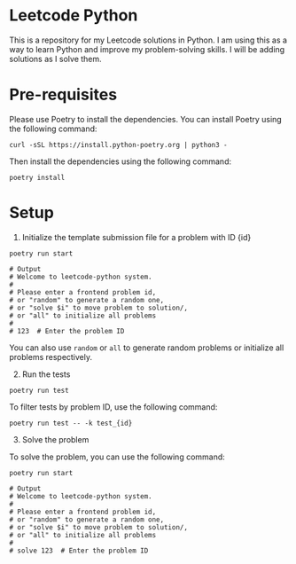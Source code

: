 # Leetcode Python

This is a repository for my Leetcode solutions in Python. I am using this as a way to learn Python and improve my problem-solving skills. I will be adding solutions as I solve them.

# Pre-requisites

Please use Poetry to install the dependencies. You can install Poetry using the following command:

```shell
curl -sSL https://install.python-poetry.org | python3 -
```

Then install the dependencies using the following command:

```shell
poetry install
```

# Setup

1. Initialize the template submission file for a problem with ID {id}

```shell
poetry run start

# Output
# Welcome to leetcode-python system.
#
# Please enter a frontend problem id,
# or "random" to generate a random one,
# or "solve $i" to move problem to solution/,
# or "all" to initialize all problems
#
# 123  # Enter the problem ID
```

You can also use `random` or `all` to generate random problems or initialize all problems respectively.

2. Run the tests

```shell
poetry run test
```

To filter tests by problem ID, use the following command:

```shell
poetry run test -- -k test_{id}
```

3. Solve the problem

To solve the problem, you can use the following command:

```shell
poetry run start

# Output
# Welcome to leetcode-python system.
#
# Please enter a frontend problem id,
# or "random" to generate a random one,
# or "solve $i" to move problem to solution/,
# or "all" to initialize all problems
#
# solve 123  # Enter the problem ID
```
